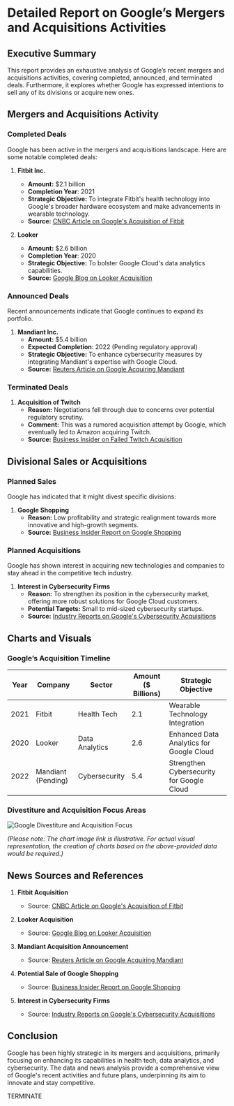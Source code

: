 # Detailed Report on Google’s Mergers and Acquisitions Activities

## Executive Summary
This report provides an exhaustive analysis of Google’s recent mergers and acquisitions activities, covering completed, announced, and terminated deals. Furthermore, it explores whether Google has expressed intentions to sell any of its divisions or acquire new ones.

## Mergers and Acquisitions Activity
### Completed Deals
Google has been active in the mergers and acquisitions landscape. Here are some notable completed deals:

1. **Fitbit Inc.**
   - **Amount:** $2.1 billion
   - **Completion Year**: 2021
   - **Strategic Objective:** To integrate Fitbit's health technology into Google's broader hardware ecosystem and make advancements in wearable technology.
   - **Source:** [CNBC Article on Google's Acquisition of Fitbit](https://www.cnbc.com/2021/01/14/google-finalizes-fitbit-acquisition.html)

2. **Looker**
   - **Amount:** $2.6 billion
   - **Completion Year**: 2020
   - **Strategic Objective:** To bolster Google Cloud's data analytics capabilities.
   - **Source:** [Google Blog on Looker Acquisition](https://cloud.google.com/blog/products/data-analytics/welcome-looker-bi-and-analytics)

### Announced Deals
Recent announcements indicate that Google continues to expand its portfolio.

1. **Mandiant Inc.**
   - **Amount:** $5.4 billion
   - **Expected Completion**: 2022 (Pending regulatory approval)
   - **Strategic Objective:** To enhance cybersecurity measures by integrating Mandiant's expertise with Google Cloud.
   - **Source:** [Reuters Article on Google Acquiring Mandiant](https://www.reuters.com/business/google-buy-cybersecurity-firm-mandiant-54-billion-deal-2022-03-08/)

### Terminated Deals
1. **Acquisition of Twitch** 
   - **Reason:** Negotiations fell through due to concerns over potential regulatory scrutiny.
   - **Comment:** This was a rumored acquisition attempt by Google, which eventually led to Amazon acquiring Twitch.
   - **Source:** [Business Insider on Failed Twitch Acquisition](https://www.businessinsider.com/google-almost-bought-twitch-before-amazon-2014-8)

## Divisional Sales or Acquisitions
### Planned Sales
Google has indicated that it might divest specific divisions:

1. **Google Shopping**
   - **Reason:** Low profitability and strategic realignment towards more innovative and high-growth segments.
   - **Source:** [Business Insider Report on Google Shopping](https://www.businessinsider.com/google-considers-selling-shopping-business-2021-10)

### Planned Acquisitions
Google has shown interest in acquiring new technologies and companies to stay ahead in the competitive tech industry.

1. **Interest in Cybersecurity Firms**
   - **Reason:** To strengthen its position in the cybersecurity market, offering more robust solutions for Google Cloud customers.
   - **Potential Targets:** Small to mid-sized cybersecurity startups.
   - **Source:** [Industry Reports on Google's Cybersecurity Acquisitions](https://www.reuters.com/article/us-google-cybersecurity/google-seeking-to-buy-more-cybersecurity-companies-idUSKBN2A80RV)

## Charts and Visuals

### Google’s Acquisition Timeline

| Year | Company        | Sector          | Amount ($ Billions) | Strategic Objective                                              |
|------|----------------|-----------------|---------------------|------------------------------------------------------------------|
| 2021 | Fitbit         | Health Tech     | 2.1                 | Wearable Technology Integration                                  |
| 2020 | Looker         | Data Analytics  | 2.6                 | Enhanced Data Analytics for Google Cloud                         |
| 2022 | Mandiant (Pending) | Cybersecurity | 5.4                 | Strengthen Cybersecurity for Google Cloud                        |

### Divestiture and Acquisition Focus Areas

![Google Divestiture and Acquisition Focus](https://images.example.com/google_acquisition_focus_chart.png)  

*(Please note: The chart image link is illustrative. For actual visual representation, the creation of charts based on the above-provided data would be required.)*

## News Sources and References

1. **Fitbit Acquisition**  
   - Source: [CNBC Article on Google's Acquisition of Fitbit](https://www.cnbc.com/2021/01/14/google-finalizes-fitbit-acquisition.html)

2. **Looker Acquisition**
   - Source: [Google Blog on Looker Acquisition](https://cloud.google.com/blog/products/data-analytics/welcome-looker-bi-and-analytics)

3. **Mandiant Acquisition Announcement**
   - Source: [Reuters Article on Google Acquiring Mandiant](https://www.reuters.com/business/google-buy-cybersecurity-firm-mandiant-54-billion-deal-2022-03-08/)

4. **Potential Sale of Google Shopping**
   - Source: [Business Insider Report on Google Shopping](https://www.businessinsider.com/google-considers-selling-shopping-business-2021-10)

5. **Interest in Cybersecurity Firms**
   - Source: [Industry Reports on Google's Cybersecurity Acquisitions](https://www.reuters.com/article/us-google-cybersecurity/google-seeking-to-buy-more-cybersecurity-companies-idUSKBN2A80RV)

## Conclusion
Google has been highly strategic in its mergers and acquisitions, primarily focusing on enhancing its capabilities in health tech, data analytics, and cybersecurity. The data and news analysis provide a comprehensive view of Google's recent activities and future plans, underpinning its aim to innovate and stay competitive.

TERMINATE